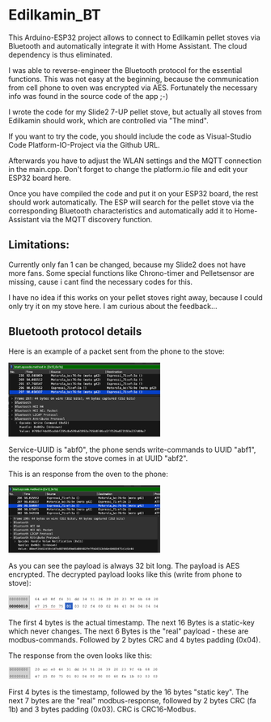 # Edilkamin_BT

This Arduino-ESP32 project allows to connect to Edilkamin pellet stoves via Bluetooth and automatically integrate it with Home Assistant. The cloud dependency is thus eliminated. 

I was able to reverse-engineer the Bluetooth protocol for the essential functions. This was not easy at the beginning, because the communication from cell phone to oven was encrypted via AES. Fortunately the necessary info was found in the source code of the app ;-)

I wrote the code for my Slide2 7-UP pellet stove, but actually all stoves from Edilkamin should work, which are controlled via "The mind".

If you want to try the code, you should include the code as Visual-Studio Code Platform-IO-Project via the Github URL. 

Afterwards you have to adjust the WLAN settings and the MQTT connection in the main.cpp. Don't forget to change the platform.io file and edit your ESP32 board here.

Once you have compiled the code and put it on your ESP32 board, the rest should work automatically. The ESP will search for the pellet stove via the corresponding Bluetooth characteristics and automatically add it to Home-Assistant via the MQTT discovery function.

## Limitations:

Currently only fan 1 can be changed, because my Slide2 does not have more fans. Some special functions like Chrono-timer and Pelletsensor are missing, cause i cant find the necessary codes for this.

I have no idea if this works on your pellet stoves right away, because I could only try it on my stove here. I am curious about the feedback...

## Bluetooth protocol details

Here is an example of a packet sent from the phone to the stove:

<img src="./images/Write.png" alt="Write" title="Write" width="300">

Service-UUID is "abf0", the phone sends write-commands to UUID "abf1", the response form the stove comes in at UUID "abf2".

This is an response from the oven to the phone:

<img src="./images/Response.png" alt="Write" title="Write" width="300">

As you can see the payload is always 32 bit long. The payload is AES encrypted. 
The decrypted payload looks like this (write from phone to stove):

<img src="./images/Write-payload.png" alt="Write" title="Write" width="300">

The first 4 bytes is the actual timestamp. The next 16 Bytes is a static-key which never changes. The next 6 Bytes is the "real" payload - these are modbus-commands. Followed by 2 bytes CRC and 4 bytes padding (0x04).

The response from the oven looks like this:

<img src="./images/Response-payload.png" alt="Write" title="Write" width="300">

First 4 bytes is the timestamp, followed by the 16 bytes "static key". The next 7 bytes are the "real" modbus-response, followed by 2 bytes CRC (fa 1b) and 3 bytes padding (0x03). CRC is CRC16-Modbus.



